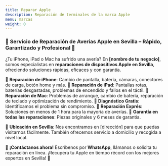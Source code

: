 ```yaml
---
title: Reparar Apple
description: Reparación de terminales de la marca Apple
menu: marcas
weight: 0
---
```




### 🔧 **Servicio de Reparación de Averías Apple en Sevilla – Rápido, Garantizado y Profesional** 🍏

¿Tu iPhone, iPad o Mac ha sufrido una avería? En **\[nombre de tu negocio]**, somos especialistas en **reparaciones de dispositivos Apple en Sevilla**, ofreciendo soluciones rápidas, eficaces y con garantía.

🔹 **Reparación de iPhone**: Cambio de pantalla, batería, cámaras, conectores de carga, botón home y más.
🔹 **Reparación de iPad**: Pantallas rotas, baterías desgastadas, problemas de encendido y fallos en el táctil.
🔹 **Reparación de Mac**: Problemas de arranque, cambio de batería, reparación de teclado y optimización de rendimiento.
🔹 **Diagnóstico Gratis**: Identificamos el problema sin compromiso.
🔹 **Reparación Exprés**: Soluciones en menos de 1 hora para la mayoría de averías.
🔹 **Garantía en todas las reparaciones**: Piezas originales y 6 meses de garantía.

📍 **Ubicación en Sevilla**: Nos encontramos en \[dirección] para que puedas visitarnos fácilmente. También ofrecemos servicio a domicilio y recogida a nivel local.

📲 **¡Contáctanos ahora!** Escríbenos por **WhatsApp**, llámanos o solicita tu reparación en línea. ¡Recupera tu Apple en tiempo récord con los mejores expertos en Sevilla! 🚀
